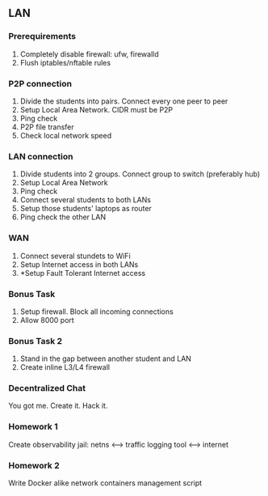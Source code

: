## LAN

### Prerequirements

1. Completely disable firewall: ufw, firewalld
2. Flush iptables/nftable rules

### P2P connection

1. Divide the students into pairs. Connect every one peer to peer
2. Setup Local Area Network. CIDR must be P2P
3. Ping check
4. P2P file transfer
5. Check local network speed

### LAN connection

1. Divide students into 2 groups. Connect group to switch (preferably hub)
2. Setup Local Area Network
3. Ping check
4. Connect several students to both LANs
5. Setup those students' laptops as router
6. Ping check the other LAN

### WAN

1. Connect several stundets to WiFi
2. Setup Internet access in both LANs
3. *Setup Fault Tolerant Internet access

### Bonus Task

1. Setup firewall. Block all incoming connections
2. Allow 8000 port

### Bonus Task 2

1. Stand in the gap between another student and LAN
2. Create inline L3/L4 firewall

### Decentralized Chat

You got me. Create it. Hack it.

### Homework 1

Create observability jail: netns <--> traffic logging tool <--> internet

### Homework 2

Write Docker alike network containers management script
